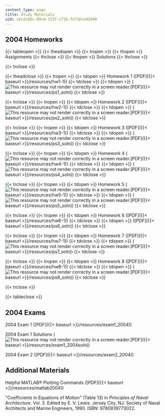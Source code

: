 ```yaml
---
content_type: page
title: Study Materials
uid: c6cdcb0c-09c0-153f-c716-fe716ce92940
---
```


2004 Homeworks
--------------

{{< tableopen >}}
{{< theadopen >}}
{{< tropen >}}
{{< thopen >}}
Assignments
{{< thclose >}}
{{< thopen >}}
Solutions
{{< thclose >}}

{{< trclose >}}

{{< theadclose >}}
{{< tropen >}}
{{< tdopen >}}
Homework 1 ([PDF]({{< baseurl >}}/resources/hw1-1))
{{< tdclose >}}
{{< tdopen >}}
(![This resource may not render correctly in a screen reader.](/images/inacessible.gif)[PDF]({{< baseurl >}}/resources/ps1_soln))
{{< tdclose >}}

{{< trclose >}}
{{< tropen >}}
{{< tdopen >}}
Homework 2 ([PDF]({{< baseurl >}}/resources/hw2-1))
{{< tdclose >}}
{{< tdopen >}}
(![This resource may not render correctly in a screen reader.](/images/inacessible.gif)[PDF]({{< baseurl >}}/resources/ps2_soln))
{{< tdclose >}}

{{< trclose >}}
{{< tropen >}}
{{< tdopen >}}
Homework 3 ([PDF]({{< baseurl >}}/resources/hw3-1))
{{< tdclose >}}
{{< tdopen >}}
(![This resource may not render correctly in a screen reader.](/images/inacessible.gif)[PDF]({{< baseurl >}}/resources/ps3_soln))
{{< tdclose >}}

{{< trclose >}}
{{< tropen >}}
{{< tdopen >}}
Homework 4 (![This resource may not render correctly in a screen reader.](/images/inacessible.gif)[PDF]({{< baseurl >}}/resources/hw4-1))
{{< tdclose >}}
{{< tdopen >}}
(![This resource may not render correctly in a screen reader.](/images/inacessible.gif)[PDF]({{< baseurl >}}/resources/ps4_soln))
{{< tdclose >}}

{{< trclose >}}
{{< tropen >}}
{{< tdopen >}}
Homework 5 (![This resource may not render correctly in a screen reader.](/images/inacessible.gif)[PDF]({{< baseurl >}}/resources/hw5-1))
{{< tdclose >}}
{{< tdopen >}}
(![This resource may not render correctly in a screen reader.](/images/inacessible.gif)[PDF]({{< baseurl >}}/resources/ps5_soln))
{{< tdclose >}}

{{< trclose >}}
{{< tropen >}}
{{< tdopen >}}
Homework 6 ([PDF]({{< baseurl >}}/resources/hw6-1))
{{< tdclose >}}
{{< tdopen >}}
([PDF]({{< baseurl >}}/resources/ps6_soln))
{{< tdclose >}}

{{< trclose >}}
{{< tropen >}}
{{< tdopen >}}
Homework 7 ([PDF]({{< baseurl >}}/resources/hw7-1))
{{< tdclose >}}
{{< tdopen >}}
(![This resource may not render correctly in a screen reader.](/images/inacessible.gif)[PDF]({{< baseurl >}}/resources/ps7_soln))
{{< tdclose >}}

{{< trclose >}}
{{< tropen >}}
{{< tdopen >}}
Homework 8 ([PDF]({{< baseurl >}}/resources/hw8-1))
{{< tdclose >}}
{{< tdopen >}}
(![This resource may not render correctly in a screen reader.](/images/inacessible.gif)[PDF]({{< baseurl >}}/resources/ps8_soln))
{{< tdclose >}}

{{< trclose >}}

{{< tableclose >}}

2004 Exams
----------

2004 Exam 1 ([PDF]({{< baseurl >}}/resources/exam1_2004))

2004 Exam 1 Solutions (![This resource may not render correctly in a screen reader.](/images/inacessible.gif)[PDF]({{< baseurl >}}/resources/exam1_2004soln))

2004 Exam 2 ([PDF]({{< baseurl >}}/resources/exam2_2004))

Additional Materials
--------------------

Helpful MATLAB® Plotting Commands ([PDF]({{< baseurl >}}/resources/matlab2004))

"Coefficients in Equations of Motion" (Table 13) in _Principles of Naval Architecture_. Vol. 3. Edited by E. V. Lewis. Jersey City, NJ: Society of Naval Architects and Marine Engineers, 1990. ISBN: 9780939773022.